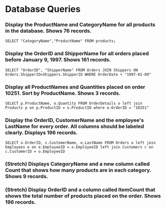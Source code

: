 # Database Queries

### Display the ProductName and CategoryName for all products in the database. Shows 76 records.
    SELECT "CategoryName","ProductName" FROM products;
### Display the OrderID and ShipperName for all orders placed before January 9, 1997. Shows 161 records.
    SELECT "OrderID", "ShipperName" FROM Orders JOIN Shippers ON Orders.ShipperID=Shippers.ShipperID WHERE OrderDate < "1997-01-09"
### Display all ProductNames and Quantities placed on order 10251. Sort by ProductName. Shows 3 records.
    SELECT p.ProductName, o.Quantity FROM OrderDetails o left join Products p on p.ProductID = o.ProductID where o.OrderID = "10251"
### Display the OrderID, CustomerName and the employee's LastName for every order. All columns should be labeled clearly. Displays 196 records.
    SELECT o.OrderID, c.CustomerName, e.LastName FROM Orders o left join Employees e on e.EmployeeID = o.EmployeeID left join Customers c on c.CustomerID = o.EmployeeID
### (Stretch)  Displays CategoryName and a new column called Count that shows how many products are in each category. Shows 9 records.

### (Stretch) Display OrderID and a  column called ItemCount that shows the total number of products placed on the order. Shows 196 records. 